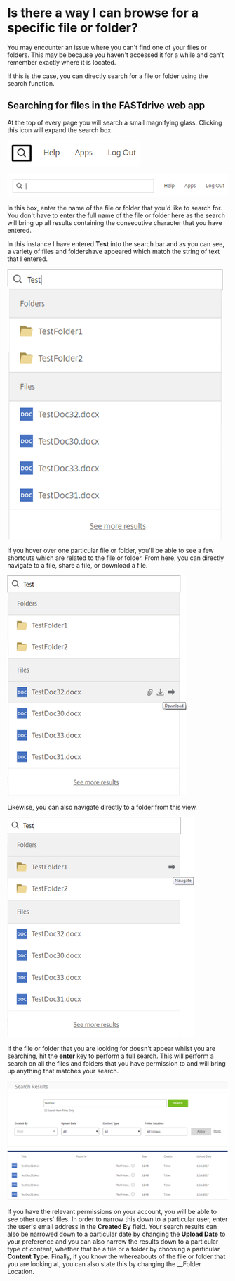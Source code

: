 # Is there a way I can browse for a specific file or folder?

You may encounter an issue where you can't find one of your files or folders. This may be because you haven't accessed it for a while and
can't remember exactly where it is located.

If this is the case, you can directly search for a file or folder using the search function.

## Searching for files in the FASTdrive web app

At the top of every page you will search a small magnifying glass. Clicking this icon will expand the search box.

![Image202](files/Image202.png)

![Image203](files/Image203.png)

In this box, enter the name of the file or folder that you'd like to search for. You don't have to enter the full name of the file or
folder here as the search will bring up all results containing the consecutive character that you have entered.

In this instance I have entered __Test__ into the search bar and as you can see, a variety of files and foldershave appeared which match the string of text that I entered.

![Image204](files/Image204.png)

If you hover over one particular file or folder, you'll be able to see a few shortcuts which are related to the file or folder. From here, you can directly navigate to a file, share a file, or download a file.

![Image206](files/Image206.png)

Likewise, you can also navigate directly to a folder from this view.

![Image205](files/Image205.png)

If the file or folder that you are looking for doesn't appear whilst you are searching, hit the __enter__ key to perform a full search. This will perform a search on all the files and folders that you have permission to and will bring up anything that matches your search.

![Image207](files/Image207.png)

If you have the relevant permissions on your account, you will be able to see other users' files. In order to narrow this down to a particular user, enter the user's email address in the __Created By__ field. Your search results can also be narrowed down to a particular date by changing the __Upload Date__ to your preference and you can also narrow the results down to a particular type of content, whether that be a file or a folder by choosing a particular __Content Type__. Finally, if you know the whereabouts of the file or folder that you are looking at, you can also state this by changing the __Folder Location.
